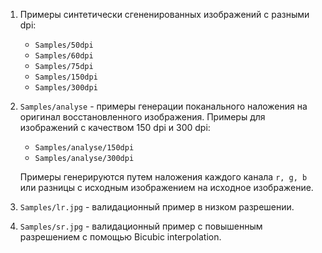 1. Примеры синтетически сгененированных изображений с разными dpi: 
    - ``Samples/50dpi``
    - ``Samples/60dpi``
    - ``Samples/75dpi``
    - ``Samples/150dpi``
    - ``Samples/300dpi``
2. ``Samples/analyse`` - примеры генерации поканального наложения на оригинал восстановленного изображения. Примеры для изображений с качеством 150 dpi и 300 dpi:
    - ``Samples/analyse/150dpi``
    - ``Samples/analyse/300dpi``

    Примеры генерируются путем наложения каждого канала ``r, g, b`` или разницы с исходным изображением на исходное изображение.
3.  ``Samples/lr.jpg`` - валидационный пример в низком разрешении.
4.  ``Samples/sr.jpg`` - валидационный пример с повышенным разрешением с помощью Bicubic interpolation.
